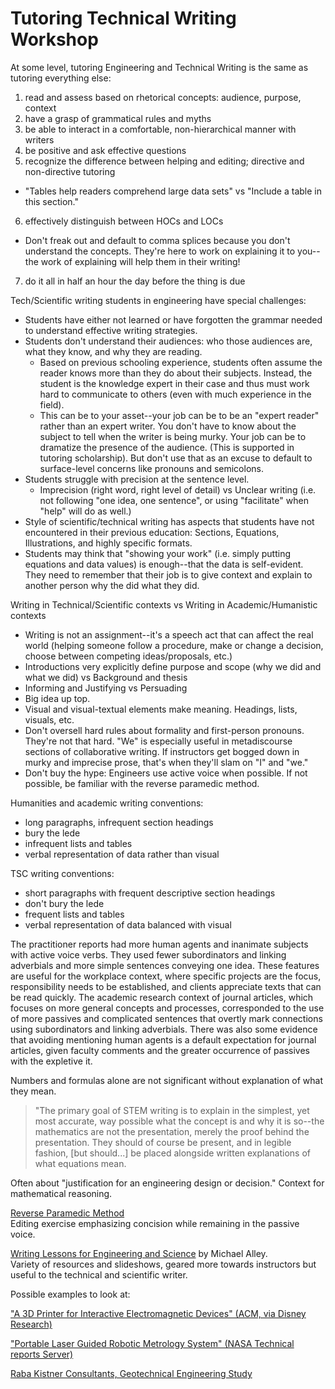# Tutoring Technical Writing Workshop  

At some level, tutoring Engineering and Technical Writing is the same as tutoring everything else:
1. read and assess based on rhetorical concepts: audience, purpose, context
2. have a grasp of grammatical rules and myths
3. be able to interact in a comfortable, non-hierarchical manner with writers
4. be positive and ask effective questions
5. recognize the difference between helping and editing; directive and non-directive tutoring
  - "Tables help readers comprehend large data sets" vs "Include a table in this section."
6. effectively distinguish between HOCs and LOCs
  - Don't freak out and default to comma splices because you don't understand the concepts. They're here to work on explaining it to you--the work of explaining will help them in their writing!
7. do it all in half an hour the day before the thing is due

Tech/Scientific writing students in engineering have special challenges:
 - Students have either not learned or have forgotten the grammar needed to understand effective writing strategies.
 - Students don't understand their audiences: who those audiences are, what they know, and why they are reading.
    - Based on previous schooling experience, students often assume the reader knows more than they do about their subjects. Instead, the student is the knowledge expert in their case and thus must work hard to communicate to others (even with much experience in the field).
    - This can be to your asset--your job can be to be an "expert reader" rather than an expert writer. You don't have to know about the subject to tell when the writer is being murky. Your job can be to dramatize the presence of the audience. (This is supported in tutoring scholarship). But don't use that as an excuse to default to surface-level concerns like pronouns and semicolons.
  - Students struggle with precision at the sentence level.
    - Imprecision (right word, right level of detail) vs Unclear writing (i.e. not following "one idea, one sentence", or using "facilitate" when "help" will do as well.)
  - Style of scientific/technical writing has aspects that students have not encountered in their previous education: Sections, Equations, Illustrations, and highly specific formats.
  - Students may think that "showing your work" (i.e. simply putting equations and data values) is enough--that the data is self-evident. They need to remember that their job is to give context and explain to another person why the did what they did.

Writing in Technical/Scientific contexts vs Writing in Academic/Humanistic contexts
  - Writing is not an assignment--it's a speech act that can affect the real world (helping someone follow a procedure, make or change a decision, choose between competing ideas/proposals, etc.)
  - Introductions very explicitly define purpose and scope (why we did and what we did) vs Background and thesis
  - Informing and Justifying vs Persuading
  - Big idea up top.
  - Visual and visual-textual elements make meaning. Headings, lists, visuals, etc.
  - Don't oversell hard rules about formality and first-person pronouns. They're not that hard. "We" is especially useful in metadiscourse sections of collaborative writing. If instructors get bogged down in murky and imprecise prose, that's when they'll slam on "I" and "we."
  - Don't buy the hype: Engineers use active voice when possible. If not possible, be familiar with the reverse paramedic method.

Humanities and academic writing conventions:
 - long paragraphs, infrequent section headings
 - bury the lede
 - infrequent lists and tables
 - verbal representation of data rather than visual

TSC writing conventions:
 - short paragraphs with frequent descriptive section headings
 - don't bury the lede
 - frequent lists and tables
 - verbal representation of data balanced with visual

The practitioner reports had more human agents and inanimate subjects with active voice verbs. They used fewer subordinators and linking adverbials and more simple sentences conveying one idea. These features are useful for the workplace context, where specific projects are the focus, responsibility needs to be established, and clients appreciate texts that can be read quickly. The academic research context of journal articles, which focuses on more general concepts and processes, corresponded to the use of more passives and complicated sentences that overtly mark connections using subordinators and linking adverbials. There was also some evidence that avoiding mentioning human agents is a default expectation for journal articles, given faculty comments and the greater occurrence of passives with the expletive it.

 Numbers and formulas alone are not significant without explanation of what they mean.
 > "The primary goal of STEM writing is to explain in the simplest, yet most accurate, way possible what the concept is and why it is so--the mathematics are not the presentation, merely the proof behind the presentation. They should of course be present, and in legible fashion, [but should...] be placed alongside written explanations of what equations mean.

Often about "justification for an engineering design or decision." Context for mathematical reasoning.  

[Reverse Paramedic Method](https://owl.purdue.edu/owl/general_writing/academic_writing/reverse_paramedic_method.html)  
Editing exercise emphasizing concision while remaining in the passive voice.

[Writing Lessons for Engineering and Science](https://www.craftofscientificwriting.com/) by Michael Alley.   
Variety of resources and slideshows, geared more towards instructors but useful to the technical and scientific writer.


Possible examples to look at:

["A 3D Printer for Interactive Electromagnetic Devices"  (ACM, via Disney Research)](https://s3-us-west-1.amazonaws.com/disneyresearch/wp-content/uploads/20161011233026/A-3D-Printer-for-Interactive-Electromagnetic-Devices-Paper.pdf)

["Portable Laser Guided Robotic Metrology System" (NASA Technical reports Server)](https://ntrs.nasa.gov/archive/nasa/casi.ntrs.nasa.gov/20190032027.pdf)

[Raba Kistner Consultants, Geotechnical Engineering Study](https://drive.google.com/drive/u/0/folders/1z2SBuJbR-cju8EOnHKodGXO_Q8rtWlvY)
